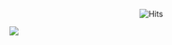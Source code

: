 
 <div align=center>

![Hits](https://hits.seeyoufarm.com/api/count/incr/badge.svg?url=https%3A%2F%2Fgithub.com%2Fheohyunjun&count_bg=%2379C83D&title_bg=%23555555&icon=&icon_color=%23E7E7E7&title=hits&edge_flat=false)
</div>







<a href="https://junnyhi.tistory.com/" target="_blank"><img src="https://img.shields.io/badge/Study blog-FF5722?style=flat-square&logo=Blogger&logoColor=white"/></a>
